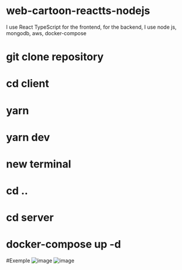 # web-cartoon-reactts-nodejs

I use React TypeScript for the frontend, for the backend, I use node js, mongodb, aws, docker-compose

# git clone repository

# cd client

# yarn 

# yarn dev

# new terminal

# cd ..

# cd server

# docker-compose up -d

#Exemple 
![image](https://github.com/HakimIno/web-cartoon-reactts-nodejs/assets/78003589/a2349e3d-59e9-426b-ba25-c09c1d5c1f2e)
![image](https://github.com/HakimIno/web-cartoon-reactts-nodejs/assets/78003589/49faf96f-fafc-4376-a984-9a99b31c9d12)
